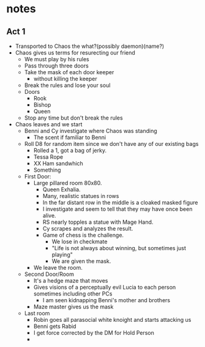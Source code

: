 # notes

## Act 1

- Transported to Chaos the what?(possibly daemon)(name?)
- Chaos gives us terms for resurecting our friend
  - We must play by his rules
  - Pass through three doors
  - Take the mask of each door keeper
    - without killing the keeper
  - Break the rules and lose your soul
  - Doors
    - Rook
    - Bishop
    - Queen
  - Stop any time but don't break the rules
- Chaos leaves and we start
  - Benni and Cy investigate where Chaos was standing
    - The scent if familiar to Benni
  - Roll D8 for random item since we don't have any of our existing bags
    - Rolled a 1, got a bag of jerky.
    - Tessa Rope
    - XX Ham sandwhich
    - Something
  - First Door:
    - Large pillared room 80x80.
      - Queen Exhalia.
      - Many, realistic statues in rows
      - In the far distant row in the middle is a cloaked masked figure
      - I investigate and seem to tell that they may have once been alive.
      - RS nearly topples a statue with Mage Hand.
      - Cy scrapes and analyzes the result.
      - Game of chess is the challenge.
        - We lose in checkmate
        - "Life is not always about winning, but sometimes just playing"
        - We are given the mask.
    - We leave the room.
  - Second Door/Room
    - It's a hedge maze that moves
    - Gives visions of a perceptually evil Lucia to each person sometimes including other PCs
      - I am seen kidnapping Benni's mother and brothers
    - Maze master gives us the mask
  - Last room
    - Robin goes all parasocial white knoight and starts attacking us
    - Benni gets Rabid
    - I get force corrected by the DM for Hold Person
    - 